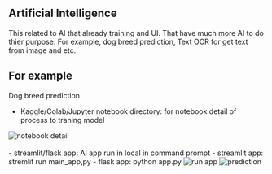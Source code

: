 ## Artificial Intelligence

This related to AI that already training and UI. That have much more AI to do thier purpose. For example, dog breed prediction,
Text OCR for get text from image and etc.
## For example

Dog breed prediction
<br>
- Kaggle/Colab/Jupyter notebook directory: for notebook detail of process to traning model

<img src="https://github.com/sencesco/Artificial-Intelligence/assets/140499337/8835ee0a-92ce-48c2-bf32-6e4675706885" alt="notebook detail">
</br>

<br>
- <project> streamlit/flask app: AI app run in local in command prompt
  - streamlit app:  stremlit run main_app,py
  - flask app: python app.py
<img src="https://github.com/sencesco/Artificial-Intelligence/assets/140499337/12e77036-ee3f-4568-944f-8604c10b6105" alt="run app">
<img src="https://github.com/sencesco/Artificial-Intelligence/assets/140499337/fd6d28fa-a3e2-45c7-8d2b-e9108dfb8ffd" alt="prediction">
</br>


